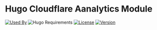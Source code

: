 # Hugo Cloudflare Aanalytics Module

[![Used By](https://flat.badgen.net/github/dependents-repo/hugomods/cloudflare-analytics?icon=github&label=used+by&color=green)](https://github.com/hugomods/cloudflare-analytics/network/dependents)
![Hugo Requirements](https://img.shields.io/badge/dynamic/json?color=important&label=requirements&query=requirements&logo=hugo&style=flat-square&url=https://api.razonyang.com/v1/hugo/modules/github.com/hugomods/cloudflare-analytics)
[![License](https://flat.badgen.net/github/license/hugomods/cloudflare-analytics)](https://github.com/hugomods/cloudflare-analytics/blob/main/LICENSE)
[![Version](https://flat.badgen.net/github/tag/hugomods/cloudflare-analytics)](https://github.com/hugomods/cloudflare-analytics/tags)
